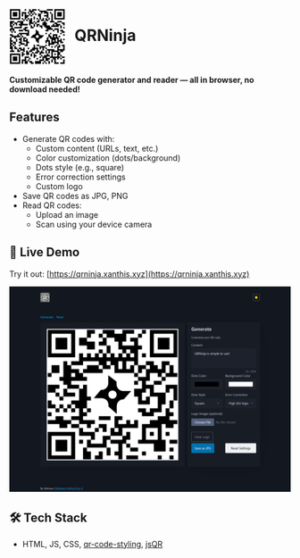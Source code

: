 <h1>
  <img src="./qrninja-code.svg" alt="QRNinja icon" width="100" height="100" style="vertical-align: middle; margin-right: 10px;">
  QRNinja
</h1>

**Customizable QR code generator and reader — all in browser, no download needed!**

## Features

- Generate QR codes with:
  - Custom content (URLs, text, etc.)
  - Color customization (dots/background)
  - Dots style (e.g., square)
  - Error correction settings
  - Custom logo
- Save QR codes as JPG, PNG
- Read QR codes:
  - Upload an image
  - Scan using your device camera

## 🚀 Live Demo

Try it out: [https://qrninja.xanthis.xyz](https://qrninja.xanthis.xyz)

![Screenshot of QRNinja](./screenshot.png)

## 🛠️ Tech Stack

- HTML, JS, CSS, [qr-code-styling](https://www.npmjs.com/package/qr-code-styling), [jsQR](https://www.npmjs.com/package/jsqr)


